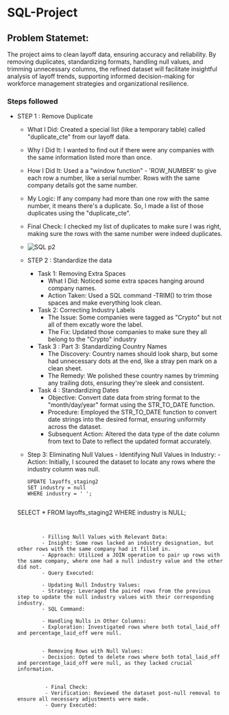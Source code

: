 # SQL-Project
## Problem Statemet: 
The project aims to clean layoff data, ensuring accuracy and reliability. By removing duplicates, standardizing formats, handling null values, and trimming unnecessary columns, the refined dataset will facilitate insightful analysis of layoff trends, supporting informed decision-making for workforce management strategies and organizational resilience.

### Steps followed 
- STEP 1 : Remove Duplicate
   - What I Did: Created a special list (like a temporary table) called "duplicate_cte" from our layoff data.
   - Why I Did It: I wanted to find out if there were any companies with the same information listed more than once.
   - How I Did It: Used a a "window function" - 'ROW_NUMBER' to give each row a number, like a serial number. Rows with the same company details got the same number.
   - My Logic: If any company had more than one row with the same number, it means there's a duplicate. So, I made a list of those duplicates using the "duplicate_cte".
   - Final Check: I checked my list of duplicates to make sure I was right, making sure the rows with the same number were indeed duplicates.
 
   - ![SQL p2](https://github.com/SimranSinha14/SQL_Project-Data_Cleaning/assets/127465330/f0b33151-ed7c-4f38-ae90-68cfddce390b)
 
  - STEP 2 : Standardize the data
     - Task 1: Removing Extra Spaces
        - What I Did: Noticed some extra spaces hanging around company names.
        - Action Taken: Used a  SQL command -TRIM() to trim those spaces and make everything look clean.
     - Task 2: Correcting Industry Labels
         - The Issue: Some companies were tagged as "Crypto" but not all of them excatly wore the label.
         - The Fix: Updated those companies to make sure they all  belong to the "Crypto" industry
     - Task 3 : Part 3: Standardizing Country Names
         - The Discovery: Country names should look sharp, but some had unnecessary dots at the end, like a stray pen mark on a clean sheet.
         - The Remedy: We polished these country names by trimming any trailing dots, ensuring they're sleek and consistent.
     - Task 4 : Standardizing Dates
         - Objective: Convert date data from string format to the "month/day/year" format using the STR_TO_DATE function.
         - Procedure: Employed the STR_TO_DATE function to convert date strings into the desired format, ensuring uniformity across the dataset.
         - Subsequent Action: Altered the data type of the date column from text to Date to reflect the updated format accurately.
   - Step 3: Eliminating Null Values
         - Identifying Null Values in Industry:
         - Action: Initially, I scoured the dataset to locate any rows where the industry column was null.
     ```
     UPDATE layoffs_staging2
     SET industry = null
     WHERE industry = ' ';


    SELECT * 
    FROM layoffs_staging2
    WHERE industry is NULL;
  ```

        
          - Filling Null Values with Relevant Data:
          - Insight: Some rows lacked an industry designation, but other rows with the same company had it filled in.
          - Approach: Utilized a JOIN operation to pair up rows with the same company, where one had a null industry value and the other did not.
          - Query Executed:
           
          - Updating Null Industry Values:
          - Strategy: Leveraged the paired rows from the previous step to update the null industry values with their corresponding industry.
          - SQL Command:
     
          - Handling Nulls in Other Columns:
          - Exploration: Investigated rows where both total_laid_off and percentage_laid_off were null.
          
         
          - Removing Rows with Null Values:
          - Decision: Opted to delete rows where both total_laid_off and percentage_laid_off were null, as they lacked crucial information.
            
     
           - Final Check:
           - Verification: Reviewed the dataset post-null removal to ensure all necessary adjustments were made.
           - Query Executed:
          






        
    



 

